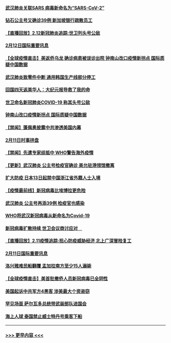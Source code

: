 #### [武汉肺炎关联SARS 病毒新命名为“SARS-CoV-2”](../pages/prog202/a102775719.md?t=02130422) 
#### [钻石公主号又确诊39例 新加坡银行疏散员工](../pages/prog202/a102775691.md?t=02130422) 
#### [【直播回放】2.12新冠肺炎追踪:世卫列头号公敌](../pages/prog202/a102775541.md?t=02130422) 
#### [2月12日国际重要讯息](../pages/prog202/a102775437.md?t=02130422) 
#### [【全球疫情直击】美返侨乌龙 确诊病患被误诊出院 钟南山改口疫情新拐点 国际质疑中国数据](../pages/prog202/a102775378.md?t=02130422) 
#### [武汉肺炎致零件中断 通用韩国生产线部分停工](../pages/prog202/a102775365.md?t=02130422) 
#### [回国四天返美华人：大纪元报导救了我的命](../pages/prog202/a102775342.md?t=02130422) 
#### [世卫命名新冠肺炎COVID-19 称其头号公敌](../pages/prog202/a102775196.md?t=02130422) 
#### [钟南山改口疫情新拐点 国际质疑中国数据](../pages/prog202/a102775178.md?t=02130422) 
#### [【禁闻】蓬佩奥披露中共渗透美国内幕](../pages/prog202/a102775129.md?t=02130422) 
#### [2月11日时事拼盘](../pages/prog202/a102775140.md?t=02130422) 
#### [【禁闻】先遣专家组抵中 WHO警告海外疫情](../pages/prog202/a102775112.md?t=02130422) 
#### [【更新】武汉肺炎 公主号检疫官确诊 美允驻港领馆撤离](../pages/prog202/a102770740.md?t=02130422) 
#### [扩大防疫 日本13日起禁中国浙江省外籍人士入境](../pages/prog202/a102775051.md?t=02130422) 
#### [【疫情最前线】新冠病毒比埃博拉更危险](../pages/prog202/a102775043.md?t=02130422) 
#### [武汉肺炎 公主号再添39例 检疫官也感染](../pages/prog202/a102775031.md?t=02130422) 
#### [WHO将武汉新冠病毒从新命名为Covid-19](../pages/prog202/a102774891.md?t=02130422) 
#### [新冠病毒扩散持续 世卫会议商讨应对　](../pages/prog202/a102774850.md?t=02130422) 
#### [【直播回放】2.11疫情追踪:担心防疫威胁经济 北上广深冒险复工](../pages/prog202/a102774741.md?t=02130422) 
#### [2月11日国际重要讯息](../pages/prog202/a102774621.md?t=02130422) 
#### [洛兴雅难民船翻覆 孟加拉南方至少15人溺毙](../pages/prog202/a102774586.md?t=02130422) 
#### [【全球疫情直击】美首批撤侨人员新冠病毒已全阴性](../pages/prog202/a102774523.md?t=02130422) 
#### [美国起诉中共军方4黑客 涉美最大个资盗窃](../pages/prog202/a102774508.md?t=02130422) 
#### [罕见场面  萨尔瓦多总统带武装部队进国会](../pages/prog202/a102774494.md?t=02130422) 
#### [海上人球 泰国禁止威士特丹号乘客下船](../pages/prog202/a102774384.md?t=02130422) 

----
#### [ >>> 更早内容 <<< ](../indexes/prog202-earlier.md)
